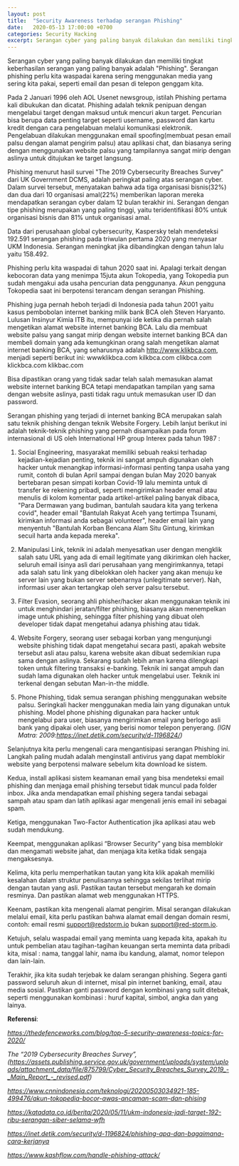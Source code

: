 ```yaml
---
layout: post
title:  "Security Awareness terhadap serangan Phishing"
date:   2020-05-13 17:00:00 +0700
categories: Security Hacking
excerpt: Serangan cyber yang paling banyak dilakukan dan memiliki tingkat keberhasilan serangan yang paling banyak adalah "Phishing". Serangan phishing perlu kita waspadai karena sering menggunakan media yang sering kita pakai, seperti email dan pesan di telepon genggam kita. <br/><br/>Pada 2 Januari 1996 oleh AOL Usenet newsgroup, istilah Phishing pertama kali dibukukan dan dicatat. Phishing adalah teknik penipuan dengan mengelabui target dengan maksud untuk mencuri akun target. Pencurian bisa berupa data penting target seperti username, password dan kartu kredit dengan cara pengelabuan melalui komunikasi elektronik. Pengelabuan dilakukan menggunakan email spoofing(membuat pesan email palsu dengan alamat pengirim palsu) atau aplikasi chat, dan biasanya sering dengan menggunakan website palsu yang tampilannya sangat mirip dengan aslinya untuk ditujukan ke target langsung.
---
```

Serangan cyber yang paling banyak dilakukan dan memiliki tingkat keberhasilan serangan yang paling banyak adalah "Phishing". Serangan phishing perlu kita waspadai karena sering menggunakan media yang sering kita pakai, seperti email dan pesan di telepon genggam kita. 

Pada 2 Januari 1996 oleh AOL Usenet newsgroup, istilah Phishing pertama kali dibukukan dan dicatat. Phishing adalah teknik penipuan dengan mengelabui target dengan maksud untuk mencuri akun target. Pencurian bisa berupa data penting target seperti username, password dan kartu kredit dengan cara pengelabuan melalui komunikasi elektronik. Pengelabuan dilakukan menggunakan email spoofing(membuat pesan email palsu dengan alamat pengirim palsu) atau aplikasi chat, dan biasanya sering dengan menggunakan website palsu yang tampilannya sangat mirip dengan aslinya untuk ditujukan ke target langsung. 

Phishing menurut hasil survei "The 2019 Cybersecurity Breaches Survey" dari UK Government DCMS, adalah peringkat paling atas serangan cyber. Dalam survei tersebut, menyatakan bahwa ada tiga organisasi bisnis(32%) dan dua dari 10 organisasi amal(22%) memberikan laporan mereka mendapatkan serangan cyber dalam 12 bulan terakhir ini. Serangan dengan tipe phishing merupakan yang paling tinggi, yaitu teridentifikasi 80% untuk organisasi bisnis dan 81% untuk organisasi amal.

Data dari perusahaan global cybersecurity, Kaspersky telah mendeteksi 192.591 serangan phishing pada triwulan pertama 2020 yang menyasar UKM Indonesia. Serangan meningkat jika dibandingkan dengan tahun lalu yaitu 158.492.

Phishing perlu kita waspadai di tahun 2020 saat ini. Apalagi terkait dengan kebocoran data yang menimpa 15juta akun  Tokopedia, yang Tokopedia pun sudah mengakui ada usaha pencurian data penggunanya. Akun pengguna Tokopedia saat ini berpotensi terancam dengan serangan Phishing. 

Phishing juga pernah heboh terjadi di Indonesia pada tahun 2001 yaitu kasus pembobolan internet banking milik bank BCA oleh Steven Haryanto. Lulusan Insinyur Kimia ITB itu, mempunyai ide ketika dia pernah salah mengetikan alamat website internet banking BCA. Lalu dia membuat website palsu yang sangat mirip dengan website internet banking BCA dan membeli domain yang ada kemungkinan orang salah mengetikan alamat internet banking BCA, yang seharusnya adalah http://www.klikbca.com, menjadi seperti berikut ini:
wwwklikbca.com
kilkbca.com
clikbca.com
klickbca.com
klikbac.com

Bisa dipastikan orang yang tidak sadar telah salah memasukan alamat website internet banking BCA tetapi mendapatkan tampilan yang sama dengan website aslinya, pasti tidak ragu untuk memasukan user ID dan password. 

Serangan phishing yang terjadi di internet banking BCA merupakan salah satu teknik phishing dengan teknik Website Forgery. Lebih lanjut berikut ini adalah teknik-teknik phishing yang pernah disampaikan pada forum internasional di US oleh International HP group Interex pada tahun 1987 :

1. Social Engineering, masyarakat memiliki sebuah reaksi terhadap kejadian-kejadian penting, teknik ini sangat ampuh digunakan oleh hacker untuk menangkap informasi-informasi penting tanpa usaha yang rumit, contoh di bulan April sampai dengan bulan May 2020 banyak bertebaran pesan simpati korban Covid-19 lalu meminta untuk di transfer ke rekening pribadi, seperti mengirimkan header email atau menulis di kolom komentar pada artikel-artikel paling banyak dibaca, "Para Dermawan yang budiman, bantulah saudara kita yang terkena covid", header email "Bantulah Rakyat Aceh yang tertimpa Tsunami, kirimkan informasi anda sebagai volunteer", header email lain yang menyentuh "Bantulah Korban Bencana Alam Situ Gintung, kirimkan secuil harta anda kepada mereka".

2. Manipulasi Link, teknik ini adalah menyesatkan user dengan mengklik salah satu URL yang ada di email legitimate yang dikirimkan oleh hacker, seluruh email isinya asli dari perusahaan yang mengirimkannya, tetapi ada salah satu link yang dibelokkan oleh hacker yang akan menuju ke server lain yang bukan server sebenarnya (unlegitimate server). Nah, informasi user akan tertangkap oleh server palsu tersebut.

3. Filter Evasion, seorang ahli phisher/hacker akan menggunakan teknik ini untuk menghindari jeratan/filter phishing, biasanya akan menempelkan image untuk phishing, sehingga filter phishing yang dibuat oleh developer tidak dapat mengetahui adanya phishing atau tidak.

4. Website Forgery, seorang user sebagai korban yang mengunjungi website phishing tidak dapat mengetahui secara pasti, apakah website tersebut asli atau palsu, karena website akan dibuat sedemikian rupa sama dengan aslinya. Sekarang sudah lebih aman karena dilengkapi token untuk filtering transaksi e-banking. Teknik ini sangat ampuh dan sudah lama digunakan oleh hacker untuk mengelabui user. Teknik ini terkenal dengan sebutan Man-in-the middle.

5. Phone Phishing, tidak semua serangan phishing menggunakan website palsu. Seringkali hacker menggunakan media lain yang digunakan untuk phishing. Model phone phishing digunakan para hacker untuk mengelabui para user, biasanya mengirimkan email yang berlogo asli bank yang dipakai oleh user, yang berisi nomor telepon penyerang. 
*(IGN Matra: 2009:https://inet.detik.com/security/d-1196824/)*

Selanjutnya kita perlu mengenali cara mengantisipasi serangan Phishing ini. Langkah paling mudah adalah menginstall antivirus yang dapat memblokir website yang berpotensi malware sebelum kita download ke sistem.

Kedua, install aplikasi sistem keamanan email yang bisa mendeteksi email phishing dan menjaga email phishing tersebut tidak muncul pada folder inbox. Jika anda mendapatkan email phishing segera tandai sebagai sampah atau spam dan latih aplikasi agar mengenali jenis email ini sebagai spam.

Ketiga, menggunakan Two-Factor Authentication jika aplikasi atau web sudah mendukung.

Keempat, menggunakan aplikasi “Browser Security” yang bisa memblokir dan mengamati website jahat, dan menjaga kita ketika tidak sengaja mengaksesnya.

Kelima, kita perlu memperhatikan tautan yang kita klik apakah memiliki kesalahan dalam struktur penulisannya sehingga sekilas terlihat mirip dengan tautan yang asli. Pastikan tautan tersebut mengarah ke domain resminya. Dan pastikan alamat web menggunakan HTTPS.

Keenam, pastikan kita mengenali alamat pengirim. Misal serangan dilakukan melalui email, kita perlu pastikan bahwa alamat email dengan domain resmi, contoh: email resmi support@redstorm.io bukan support@red-storm.io. 

Ketujuh, selalu waspadai email yang meminta uang kepada kita, apakah itu untuk pembelian atau tagihan-tagihan keuangan serta meminta data pribadi kita, misal : nama, tanggal lahir, nama ibu kandung, alamat, nomor telepon dan lain-lain.

Terakhir, jika kita sudah terjebak ke dalam serangan phishing. Segera ganti password seluruh akun di internet, misal pin internet banking, email, atau media sosial. Pastikan ganti password dengan kombinasi yang sulit ditebak, seperti menggunakan kombinasi : huruf kapital, simbol, angka dan yang lainya.


**Referensi**:

*https://thedefenceworks.com/blog/top-5-security-awareness-topics-for-2020/*

*The “2019 Cybersecurity Breaches Survey”, (https://assets.publishing.service.gov.uk/government/uploads/system/uploads/attachment_data/file/875799/Cyber_Security_Breaches_Survey_2019_-_Main_Report_-_revised.pdf)*

*https://www.cnnindonesia.com/teknologi/20200503034921-185-499476/akun-tokopedia-bocor-awas-ancaman-scam-dan-phising*

*https://katadata.co.id/berita/2020/05/11/ukm-indonesia-jadi-target-192-ribu-serangan-siber-selama-wfh*

*https://inet.detik.com/security/d-1196824/phishing-apa-dan-bagaimana-cara-kerjanya*

*https://www.kashflow.com/handle-phishing-attack/*